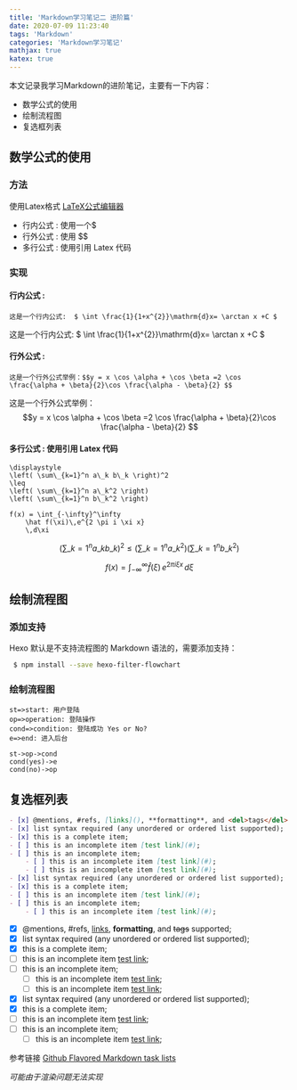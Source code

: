 ```yaml
---
title: 'Markdown学习笔记二 进阶篇'
date: 2020-07-09 11:23:40
tags: 'Markdown'
categories: 'Markdown学习笔记'
mathjax: true
katex: true
---
```


本文记录我学习Markdown的进阶笔记，主要有一下内容：
+ 数学公式的使用
+ 绘制流程图
+ 复选框列表

<!--more-->

## 数学公式的使用

### 方法

使用Latex格式 [LaTeX公式编辑器](https://www.latexlive.com/)

+ 行内公式 : 使用一个$
+ 行外公式 : 使用 $$
+ 多行公式 : 使用引用 Latex 代码 

### 实现

#### 行内公式 : 

```
这是一个行内公式:  $ \int \frac{1}{1+x^{2}}\mathrm{d}x= \arctan x +C $ 
```
这是一个行内公式:  $ \int \frac{1}{1+x^{2}}\mathrm{d}x= \arctan x +C $ 

#### 行外公式 : 

```
这是一个行外公式举例：$$y = x \cos \alpha + \cos \beta =2 \cos \frac{\alpha + \beta}{2}\cos \frac{\alpha - \beta}{2} $$
```

这是一个行外公式举例：$$y = x \cos \alpha + \cos \beta =2 \cos \frac{\alpha + \beta}{2}\cos \frac{\alpha - \beta}{2} $$

#### 多行公式 : 使用引用 Latex 代码 

```katex
\displaystyle
\left( \sum\_{k=1}^n a\_k b\_k \right)^2
\leq
\left( \sum\_{k=1}^n a\_k^2 \right)
\left( \sum\_{k=1}^n b\_k^2 \right)
```

```
f(x) = \int_{-\infty}^\infty
    \hat f(\xi)\,e^{2 \pi i \xi x}
    \,d\xi
```

$$
\displaystyle
\left( \sum\_{k=1}^n a\_k b\_k \right)^2
\leq
\left( \sum\_{k=1}^n a\_k^2 \right)
\left( \sum\_{k=1}^n b\_k^2 \right)
$$

$$
f(x) = \int_{-\infty}^\infty
    \hat f(\xi)\,e^{2 \pi i \xi x}
    \,d\xi
$$


## 绘制流程图

### 添加支持
Hexo 默认是不支持流程图的 Markdown 语法的，需要添加支持：
```bash
 $ npm install --save hexo-filter-flowchart
 ```

### 绘制流程图
```flow
st=>start: 用户登陆
op=>operation: 登陆操作
cond=>condition: 登陆成功 Yes or No?
e=>end: 进入后台

st->op->cond
cond(yes)->e
cond(no)->op
```


## 复选框列表

```Markdown
- [x] @mentions, #refs, [links](), **formatting**, and <del>tags</del> supported;
- [x] list syntax required (any unordered or ordered list supported);
- [x] this is a complete item;
- [ ] this is an incomplete item [test link](#);
- [ ] this is an incomplete item;
    - [ ] this is an incomplete item [test link](#);
    - [ ] this is an incomplete item [test link](#);
- [x] list syntax required (any unordered or ordered list supported);
- [x] this is a complete item;
- [ ] this is an incomplete item [test link](#);
- [ ] this is an incomplete item;
    - [ ] this is an incomplete item [test link](#);
```

- [x] @mentions, #refs, [links](), **formatting**, and <del>tags</del> supported;
- [x] list syntax required (any unordered or ordered list supported);
- [x] this is a complete item;
- [ ] this is an incomplete item [test link](#);
- [ ] this is an incomplete item;
    - [ ] this is an incomplete item [test link](#);
    - [ ] this is an incomplete item [test link](#);
- [x] list syntax required (any unordered or ordered list supported);
- [x] this is a complete item;
- [ ] this is an incomplete item [test link](#);
- [ ] this is an incomplete item;
    - [ ] this is an incomplete item [test link](#);

参考链接 [Github Flavored Markdown task lists](http://editor.md.ipandao.com/examples/task-lists.html)

*可能由于渲染问题无法实现*


